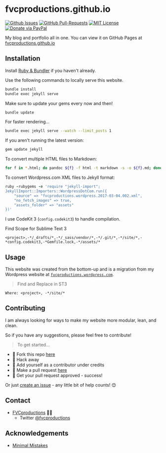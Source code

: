 # fvcproductions.github.io

[![Github Issues](https://img.shields.io/github/issues/fvcproductions/fvcproductions.github.io.svg?style=flat-square)](https://github.com/fvcproductions/fvcproductions.github.io/issues) [![GitHub Pull-Requests](https://img.shields.io/github/issues-pr/fvcproductions/fvcproductions.github.io.svg?style=flat-square)](https://github.com/fvcproductions/fvcproductions.github.io/pulls) [![MIT License](http://img.shields.io/:license-mit-blue.svg?style=flat-square)](http://badges.mit-license.org) [![Donate via PayPal](https://img.shields.io/badge/Donate-PayPal-blue.svg?style=flat-square)](http://paypal.me/fvcproductions)

My blog and portfolio all in one. You can view it on GitHub Pages at [fvcproductions.github.io](http://fvcproductions.github.io)

## Installation

Install [Ruby & Bundler](https://help.github.com/articles/setting-up-your-github-pages-site-locally-with-jekyll/) if you haven't already.

Use the following commands to locally serve this website.

```bash
bundle install
bundle exec jekyll serve
```

Make sure to update your gems every now and then!

```bash
bundle update
```

For faster rendering...

```bash
bundle exec jekyll serve --watch --limit_posts 1
```

If you aren't running the latest version:

```bash
gem update jekyll
```

To convert multiple HTML files to Markdown:

```bash
for f in *.html; do pandoc ${f} -f html -t markdown -s -o ${f}.md; done
```

To convert Wordpress.com XML files to Jekyll format:

```ruby
ruby -rubygems -e 'require "jekyll-import";
JekyllImport::Importers::WordpressDotCom.run({
    "source" => "fvcproductions.wordpress.2017-03-04.002.xml",
    "no_fetch_images" => true,
    "assets_folder" => "assets"
})'
```

I use CodeKit 3 (`config.codekit3`) to handle compilation.

Find Scope for Sublime Text 3

```text
<project>,-*/_drafts/*,-*/_sass/vendor/*,-*/.git/*,-*/site/*,-*config.codekit3,-*Gemfile.lock,-*/assets/*
```

## Usage

This website was created from the bottom-up and is a migration from my Wordpress website at [`fvcproductions.wordpress.com`](http://fvcproductions.wordpress.com).

> Find and Replace in ST3

```text
Where: <project>, -*/site/*
```

## Contributing

I am always looking for ways to make my website more modular, lean, and clean.

So if you have any suggestions, please feel free to contribute!

> To get started...

- 🍴 Fork this repo [here](https://github.com/fvcproductions/fvcproductions.github.io#fork-destination-box)
- 🔨 Hack away
- 👥 Add yourself as a contributor under credits
- 🔧 Make a pull request [here](https://github.com/fvcproductions/fvcproductions.github.io/compare)
- 🎉 Get your pull request approved - success!

Or just [create an issue](https://github.com/fvcproductions/fvcproductions.github.io/issues) - any little bit of help counts! 😊

## Contact

- [FVCproductions](http://fvcproductions.com) 🍓🍫
    - Twitter [@fvcproductions](https://twitter.com/fvcproductions)

## Acknowledgements

- [Minimal Mistakes](https://mmistakes.github.io/minimal-mistakes)
